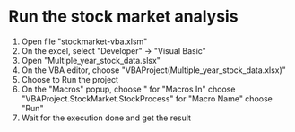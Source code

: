 # Run the stock market analysis

1. Open file "stockmarket-vba.xlsm"
2. On the excel, select "Developer" -> "Visual Basic"
3. Open "Multiple_year_stock_data.slsx"
4. On the VBA editor, choose "VBAProject(Multiple_year_stock_data.xlsx)"
5. Choose to Run the project
6. On the "Macros" popup, 
	choose <All Projects>" for "Macros In"
	choose "VBAProject.StockMarket.StockProcess" for "Macro Name"
	choose "Run"
7. Wait for the execution done and get the result